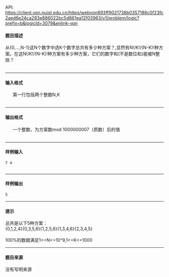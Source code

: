 API: https://client.vpn.nuist.edu.cn/https/webvpn893ff9021738b0357186c0f23fc2aed6e24ca283e886022bc5d861ea12f03963/v1/problem/logic?prefix=b&logicId=3079&enlink-vpn

#### 题目描述

从{0,…,N-1}这N个数字中选K个数字总共有多少种方案？,显然有N!/K!/(N-K)!种方案。在这N!/K!/(N-K)!种方案有多少种方案，它们的数字和(不是数位和)能被N整除？   
   

---

#### 输入格式

      第一行包括两个整数N,K  
   

---

#### 输出格式

      一个整数，为方案数mod 1000000007（质数）后的值  
   

---

#### 样例输入
```
7 4
 

```

---

#### 样例输出
```
5

```

---

#### 提示

总共是以下5种方案：  
{0,1,2,4}{0,3,5,6}{1,2,5,6}{1,3,4,6}{2,3,4,5}  
   
100%的数据满足1<=N<=10^9,1<=K<=1000

---

#### 题目来源

没有写明来源